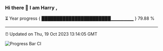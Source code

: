 ### Hi there 👋 I am Harry , 

⏳ Year progress { ███████████████████████▁▁▁▁▁▁▁ } 79.88 %

---

⏰ Updated on Thu, 19 Oct 2023 13:14:05 GMT

![Progress Bar CI](https://github.com/duykhang68/duykhang68/workflows/Progress%20Bar%20CI/badge.svg)
